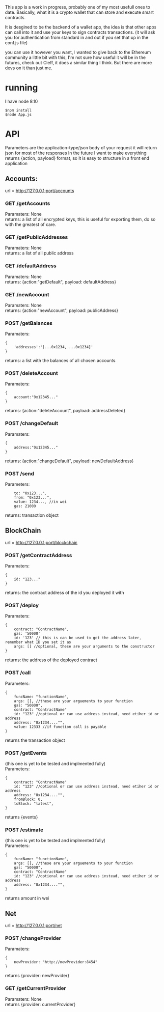
This app is a work in progress, probably one of my most usefull ones to date. Basically, what it is a crypto wallet that can store and execute smart contracts.

It is desgined to be the backend of a wallet app, the idea is that other apps can call into it and use your keys to sign contracts transactions.
(it will ask you for authentication from standard in and out if you set that up in the conf.js file)

you can use it however you want, I wanted to give back to the Ethereum community a little bit with this, I'm not sure how
useful it will be in the futures, check out Cleff, it does a similar thing I think. But there are more devs on it than just me.


# running 
I have node 8.10
```
$npm install
$node App.js
```

# API
Parameters are the application-type/json body of your request
it will return json for most of the responses 
In the future I want to make everything returns {action, payload} format, so it is easy to structure
in a front end application


## Accounts:  
url = http://127.0.0.1:port/accounts  
### GET __**/getAccounts**__  
Paramaters: None  
returns: a list of all encrypted keys, this is useful for exporting them, do so with the greatest of care.  

### GET __**/getPublicAddresses**__   
Paramaters: None  
returns: a list of all public address  

### GET __**/defaultAddress**__  
Paramaters: None  
returns: {action:"getDefault", payload: defaultAddress}  
  
### GET __**/newAccount**__  
Paramaters: None  
returns: {action:"newAccount", payload: publicAddress}  
  
### POST __**/getBalances**__   
Paramaters: 
```
{
    'addresses':'[...0x1234, ...0x1234]'
}
```
returns: a list with the balances of all chosen accounts  

### POST __**/deleteAccount**__  
Paramaters: 
```
{
    account:"0x12345..."
}
```
returns: {action:"deleteAccount", payload: addressDeleted}  

### POST __**/changeDefault**__   
Paramaters: 
```
{
    address:"0x12345..."
}
```

returns: {action:"changeDefault", payload: newDefaultAddress} 
  
### POST /send  
Parameters: 
```
    to: "0x123...",
    from: "0x123...",
    value: 1234..., //in wei
    gas: 21000
```
returns: transaction object  

## BlockChain  
url = http://127.0.0.1:port/blockchain

### POST /getContractAddress  
Paramaters: 
```
{
    id: "123..."
}
```
returns: the contract address of the id you deployed it with  

### POST /deploy  
Paramaters:  
```  
{  
    contract: "ContractName",  
    gas: '50000'  
    id: '123' // this is can be used to get the address later, remember what ID you set it as   
    args: [] //optional, these are your arguments to the constructor    
}
 ```    
returns: the address of the deployed contract  

### POST /call  
Parameters: 
```
{   
    funcName: "functionName",  
    args: [], //these are your arguements to your function  
    gas: "50000",  
    contract: "ContractName"  
    id: "123" //optional or can use address instead, need etiher id or address  
    address: "0x1234...."",  
    value: 12333 //if function call is payable 
}
```
returns the transaction object  
### POST /getEvents  
(this one is yet to be tested and implmented fully)  
Parameters: 
```
{  
    contract: "ContractName"  
    id: "123" //optional or can use address instead, need etiher id or address  
    address: "0x1234...."",  
    fromBlock: 0,  
    toBlock: "latest",  
}
```  
returns {events}  
  
### POST /estimate  
(this one is yet to be tested and implmented fully)  
Parameters: 
```  
{  
    funcName: "functionName",  
    args: [], //these are your arguements to your function  
    gas: "50000",  
    contract: "ContractName"  
    id: "123" //optional or can use address instead, need etiher id or address  
    address: "0x1234...."",  
}
```  
returns amount in wei  

## Net
url = http://127.0.0.1:port/net

### POST /changeProvider
Paramaters: 
```
{
    newProvider: "http://newProvider:8454"
}
```
returns {provider: newProvider}

### GET /getCurrentProvider
Paramaters: None  
returns {provider: currentProvider}  


